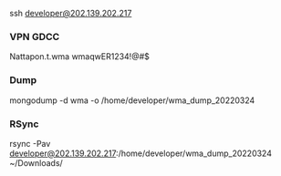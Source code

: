ssh developer@202.139.202.217

### VPN GDCC
Nattapon.t.wma
wmaqwER1234!@#$

### Dump
mongodump -d wma -o /home/developer/wma_dump_20220324
### RSync
rsync -Pav developer@202.139.202.217:/home/developer/wma_dump_20220324 ~/Downloads/
